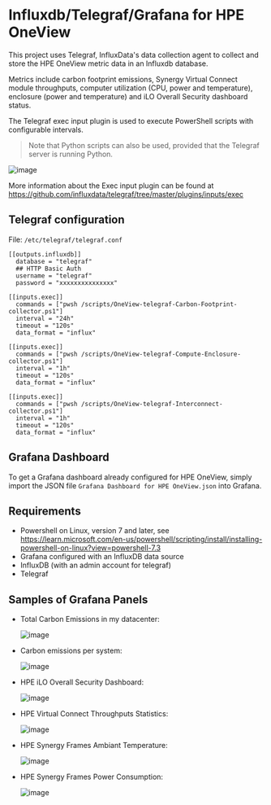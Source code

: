 # Influxdb/Telegraf/Grafana for HPE OneView 

This project uses Telegraf, InfluxData's data collection agent to collect and store the HPE OneView metric data in an Influxdb database. 

Metrics include carbon footprint emissions, Synergy Virtual Connect module throughputs, computer utilization (CPU, power and temperature), enclosure (power and temperature) and iLO Overall Security dashboard status. 

The Telegraf exec input plugin is used to execute PowerShell scripts with configurable intervals. 

> Note that Python scripts can also be used, provided that the Telegraf server is running Python.

![image](https://user-images.githubusercontent.com/13134334/204871401-9c350cac-d42d-4704-a02c-22e98e63eff9.png)


More information about the Exec input plugin can be found at https://github.com/influxdata/telegraf/tree/master/plugins/inputs/exec 

## Telegraf configuration 

File: `/etc/telegraf/telegraf.conf`

```
[[outputs.influxdb]]
  database = "telegraf"
  ## HTTP Basic Auth
  username = "telegraf"
  password = "xxxxxxxxxxxxxxx"

[[inputs.exec]] 
  commands = ["pwsh /scripts/OneView-telegraf-Carbon-Footprint-collector.ps1"] 
  interval = "24h" 
  timeout = "120s" 
  data_format = "influx"  

[[inputs.exec]] 
  commands = ["pwsh /scripts/OneView-telegraf-Compute-Enclosure-collector.ps1"] 
  interval = "1h" 
  timeout = "120s" 
  data_format = "influx"  

[[inputs.exec]] 
  commands = ["pwsh /scripts/OneView-telegraf-Interconnect-collector.ps1"] 
  interval = "1h" 
  timeout = "120s" 
  data_format = "influx"  
```

## Grafana Dashboard

To get a Grafana dashboard already configured for HPE OneView, simply import the JSON file `Grafana Dashboard for HPE OneView.json` into Grafana.


## Requirements
- Powershell on Linux, version 7 and later, see https://learn.microsoft.com/en-us/powershell/scripting/install/installing-powershell-on-linux?view=powershell-7.3
- Grafana configured with an InfluxDB data source
- InfluxDB (with an admin account for telegraf)
- Telegraf 


## Samples of Grafana Panels

- Total Carbon Emissions in my datacenter:
 
  ![image](https://user-images.githubusercontent.com/13134334/230053661-da213aa3-0a78-4221-9573-34e8375aa106.png)

- Carbon emissions per system:

  ![image](https://user-images.githubusercontent.com/13134334/230054009-37294fa4-06e3-41cd-9b50-b54d0ba423b8.png)

- HPE iLO Overall Security Dashboard:
 
  ![image](https://user-images.githubusercontent.com/13134334/230054560-39f50864-2fa5-41ae-9e0c-4a0a6a77375a.png)

- HPE Virtual Connect Throughputs Statistics:
 
  ![image](https://user-images.githubusercontent.com/13134334/230056818-ad635d85-32eb-437a-90fa-4a3328c0a8c0.png)

- HPE Synergy Frames Ambiant Temperature:
 
  ![image](https://user-images.githubusercontent.com/13134334/230055820-862d631a-f0d1-44dc-b114-b630df0fcf5d.png)

- HPE Synergy Frames Power Consumption:
  
  ![image](https://user-images.githubusercontent.com/13134334/230056053-ee9dee86-a0d3-4a67-a5a9-1a0db70fe510.png)
